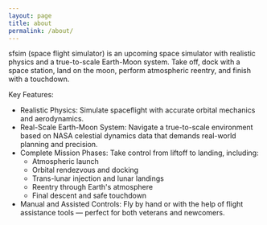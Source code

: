 ```yaml
---
layout: page
title: about
permalink: /about/
---
```


sfsim (space flight simulator) is an upcoming space simulator with realistic physics and a true-to-scale Earth-Moon system.
Take off, dock with a space station, land on the moon, perform atmospheric reentry, and finish with a touchdown.

Key Features:
*  Realistic Physics: Simulate spaceflight with accurate orbital mechanics and aerodynamics.
* Real-Scale Earth-Moon System: Navigate a true-to-scale environment based on NASA celestial dynamics data that demands real-world planning and precision.
* Complete Mission Phases: Take control from liftoff to landing, including:
  * Atmospheric launch
  * Orbital rendezvous and docking
  * Trans-lunar injection and lunar landings
  * Reentry through Earth's atmosphere
  * Final descent and safe touchdown
* Manual and Assisted Controls: Fly by hand or with the help of flight assistance tools — perfect for both veterans and newcomers.
